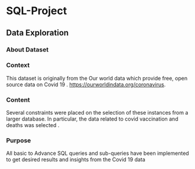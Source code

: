# SQL-Project

## Data Exploration

### About Dataset

### Context
This dataset is originally from the Our world data which provide free, open source data on Covid 19 . https://ourworldindata.org/coronavirus.

### Content
Several constraints were placed on the selection of these instances from a larger database. In particular, the data related to covid vaccination and deaths was selected .

### Purpose
All basic to Advance SQL queries and sub-queries have been implemented to get desired results and insights from the Covid 19 data 
